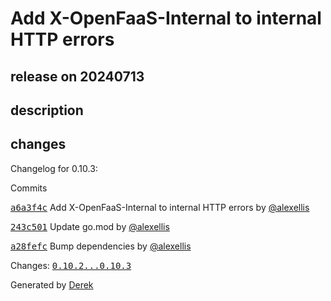 # Add X-OpenFaaS-Internal to internal HTTP errors

## release on 20240713
## description
## changes
Changelog for 0.10.3:

Commits  

<a class="commit-link" data-hovercard-type="commit" data-hovercard-url="https://github.com/openfaas/of-watchdog/commit/a6a3f4cb23f33b7c359d5b0309b7ae1da2df95ba/hovercard" href="https://github.com/openfaas/of-watchdog/commit/a6a3f4cb23f33b7c359d5b0309b7ae1da2df95ba"><tt>a6a3f4c</tt></a> Add X-OpenFaaS-Internal to internal HTTP errors by <a class="user-mention notranslate" data-hovercard-type="user" data-hovercard-url="/users/alexellis/hovercard" data-octo-click="hovercard-link-click" data-octo-dimensions="link_type:self" href="https://github.com/alexellis">@alexellis</a>  

<a class="commit-link" data-hovercard-type="commit" data-hovercard-url="https://github.com/openfaas/of-watchdog/commit/243c5012789234780ba1b7f7ececd6bbd57b2595/hovercard" href="https://github.com/openfaas/of-watchdog/commit/243c5012789234780ba1b7f7ececd6bbd57b2595"><tt>243c501</tt></a> Update go.mod by <a class="user-mention notranslate" data-hovercard-type="user" data-hovercard-url="/users/alexellis/hovercard" data-octo-click="hovercard-link-click" data-octo-dimensions="link_type:self" href="https://github.com/alexellis">@alexellis</a>  

<a class="commit-link" data-hovercard-type="commit" data-hovercard-url="https://github.com/openfaas/of-watchdog/commit/a28fefcc2348ccc95b83f8144f4e4b424085e4d4/hovercard" href="https://github.com/openfaas/of-watchdog/commit/a28fefcc2348ccc95b83f8144f4e4b424085e4d4"><tt>a28fefc</tt></a> Bump dependencies by <a class="user-mention notranslate" data-hovercard-type="user" data-hovercard-url="/users/alexellis/hovercard" data-octo-click="hovercard-link-click" data-octo-dimensions="link_type:self" href="https://github.com/alexellis">@alexellis</a>

Changes: <a class="commit-link" href="https://github.com/openfaas/of-watchdog/compare/0.10.2...0.10.3"><tt>0.10.2...0.10.3</tt></a>

Generated by <a href="https://github.com/alexellis/derek/">Derek</a>

